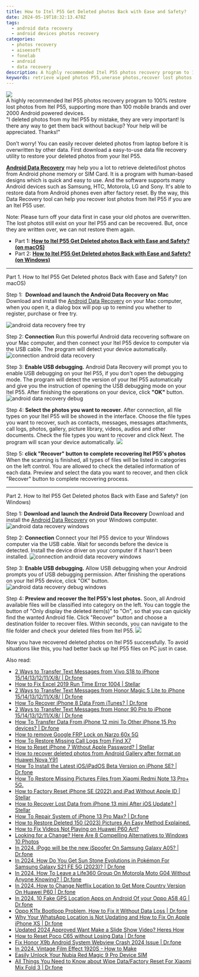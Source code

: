 ```yaml
---
title: How to Itel P55 Get Deleted photos Back with Ease and Safety?
date: 2024-05-19T18:32:13.478Z
tags: 
  - android data recovery
  - android devices photos recovery
categories: 
  - photos recovery
  - aiseesoft
  - fonelab
  - android
  - data recovery
description: A highly recommended Itel P55 photos recovery program to 100% restore lost photos from Itel P55, supporting more than 100 mobile brands and over 2000 Android powered devices.
keywords: retrieve wiped photos P55,unerase photos,recover lost photos from P55,recover lost photos from Itel P55,restore deleted photos on Itel P55,undelete photos from Itel P55,Itel P55 photos recovery,deletes photos of Itel,P55 photos disappear,how to retrieve photos from Itel,how to get the photos back on Itel P55,how to retrieve deleted photos from my Itel P55
---
```


<img src="https://img0mobiles.techidaily.com/images/best-assets/devices/itel/itel-p55/3.jpg" class="atpl-imgstyle"  />

<div class="atpl-content atpl-for-fonelab-android recover-photos">

<div class="atpl-post-description-part-1">
A highly recommended Itel P55 photos recovery program to 100% restore lost photos from Itel P55, supporting more than 100 mobile brands and over 2000 Android powered devices.
</div>



<div class="atpl-post-description-part-2">
<div class="tpl-content-sub-paragraph-question">
  "I deleted photos from my Itel P55  by mistake, they are very important! Is there any way to get them back without backup? Your help will be appreciated. Thanks!"
</div>
<div class="tpl-content-sub-paragraph-content">
<p>
  Don’t worry! You can easily recover deleted photos from laptop before it is overwritten by other data. First download a easy-to-use data file recovery utility to restore your deleted photos from your Itel P55.
</p>
</div>
</div>

<div class="atpl-post-description-part-3">
<div class="tpl-content-sub-paragraph-content">
  <p>
    <a href="https://tools.techidaily.com/aiseesoft-android-data-recovery/" ><strong>Android Data Recovery</strong></a> may help you a lot to retrieve deleted/lost photos from Android phone memory or SIM Card. It is a program with human-based designs which is quick and easy to use. And the software supports many Android devices such as Samsung, HTC, Motorola, LG and Sony. It's able to restore data from Android phones even after factory reset. By the way, this Data Recovery tool can help you recover lost photos from Itel P55 if you are an Itel P55 user.
  </p>
</div>
<div class="tpl-content-sub-paragraph-content">
  <p>
    Note: Please turn off your data first in case your old photos are overwritten. The lost photos still exist on your Itel P55 and can be recovered. But, once they are written over, we can not restore them again.
  </p>
</div>
</div>

<ul>
  <li>Part 1: <strong><a href="#p1"> How to Itel P55 Get Deleted photos Back with Ease and Safety?  (on macOS)</a></strong></li>
  <li>Part 2: <strong><a href="#p2"> How to Itel P55 Get Deleted photos Back with Ease and Safety?  (on Windows)</a></strong></li>
</ul>




<!-- Part 1 -->
<a id="p1" name="p1" ></a><hr>

<div>
  <span class="atpl-step-part-style">Part 1. How to Itel P55 Get Deleted photos Back with Ease and Safety? (on macOS)</span>
</div>  

<span class="atpl-stepstyle-a"><span>Step 1: </span></span> <strong>Download and launch the Android Data Recovery on Mac</strong>
Download and install the <a href="https://tools.techidaily.com/aiseesoft-android-data-recovery/" >Android Data Recovery</a> on your Mac computer, when you open it, a dialog box will pop up to remind you whether to register, purchase or free try.

<img src="https://tools.techidaily.com/images/apps/aiseesoft/android-data-recovery/mac-free-try.png" class="atpl-imgstyle" alt="android data recovery free try" />

<span class="atpl-stepstyle-a"><span>Step 2: </span></span> <strong>Connection</strong>
Run this powerful Android data recovering software on your Mac computer, and then connect your Itel P55 device to computer via the USB cable. The program will detect your device automatically.
<img src="https://tools.techidaily.com/images/apps/aiseesoft/android-data-recovery/mac-connection-interface.jpg" class="atpl-imgstyle" alt="connection android data recovery" />

<span class="atpl-stepstyle-a"><span>Step 3: </span></span> <strong>Enable USB debugging.</strong>
Android Data Recovery will prompt you to enable USB debugging on your Itel P55, if you don't open the debugging mode. The program will detect the version of your Itel P55 automatically and give you the instruction of opening the USB debugging mode on your Itel P55. After finishing the operations on your device, click <strong>"OK"</strong> button.
<img src="https://tools.techidaily.com/images/apps/aiseesoft/android-data-recovery/mac-android-usb-debug.jpg"  class="atpl-imgstyle" alt="android data recovery debug" />

<span class="atpl-stepstyle-a"><span>Step 4: </span></span> <strong>Select the photos you want to recover.</strong>
After connection, all file types on your Itel P55 will be showed in the interface. Choose the file types you want to recover, such as contacts, messages, messages attachments, call logs, photos, gallery, picture library, videos, audios and other documents. Check the file types you want to recover and click Next. The program will scan your device automatically.
<img src="https://tools.techidaily.com/images/apps/aiseesoft/android-data-recovery/mac-choose-type-photos.jpg" class="atpl-imgstyle"  />

<span class="atpl-stepstyle-a"><span>Step 5: </span></span> <strong>click "Recover" button to  complete recovering Itel P55's photos</strong>
When the scanning is finished, all types of files will be listed in categories on the left control. You are allowed to check the detailed information of each data. Preview and select the data you want to recover, and then click "Recover" button to complete recovering process.


<a id="p2" name="p2"></a><hr>

<!-- Part 2 -->
<div>
  <span class="atpl-step-part-style">Part 2. How to Itel P55 Get Deleted photos Back with Ease and Safety? (on Windows)</span>
</div>

<span class="atpl-stepstyle-a"><span>Step 1: </span></span> <strong>Download and launch the Android Data Recovery</strong>
Download and install the <a href="https://tools.techidaily.com/aiseesoft-android-data-recovery/" >Android Data Recovery</a> on your Windows computer.
<img src="https://tools.techidaily.com/images/apps/aiseesoft/android-data-recovery/win-start-interface.png"  class="atpl-imgstyle" alt="android data recovery windows" />

<span class="atpl-stepstyle-a"><span>Step 2: </span></span> <strong>Connection</strong>
Connect your Itel P55 device to your Windows computer via the USB cable. Wait for seconds before the device is detected. Install the device driver on your computer if it hasn't been installed.
<img src="https://tools.techidaily.com/images/apps/aiseesoft/android-data-recovery/win-connection-interface.png" class="atpl-imgstyle" alt="connection android data recovery windows" />

<span class="atpl-stepstyle-a"><span>Step 3: </span></span> <strong>Enable USB debugging.</strong>
Allow USB debugging when your Android prompts you of USB debugging permission. After finishing the operations on your Itel P55 device, click "OK" button.
<img src="https://tools.techidaily.com/images/apps/aiseesoft/android-data-recovery/win-android-usb-debug.png" class="atpl-imgstyle" alt="android data recovery debug windows" />

<span class="atpl-stepstyle-a"><span>Step 4: </span></span> <strong>Preview and recover the Itel P55's lost photos.</strong>
Soon, all Android available files will be classified into category on the left. You can toggle the button of "Only display the deleted item(s)" to "On", so that you can quickly find the wanted Android file. Click "Recover" button and choose a destination folder to recover files. Within seconds, you can navigate to the file folder and check your deleted files from Itel P55.
<img src="https://tools.techidaily.com/images/apps/aiseesoft/android-data-recovery/win-recover-photos.png" class="atpl-imgstyle"  />

<div class="atpl-post-description-part-4">
<div class="tpl-content-sub-paragraph-normal">
    <p>
        Now you have recovered deleted photos on Itel P55 successfully. To avoid situations like this, you had better back up Itel P55 files on PC just in case.
    </p>
</div>
</div>

<ins class="adsbygoogle"
     style="display:block"
     data-ad-client="ca-pub-7571918770474297"
     data-ad-slot="8358498916"
     data-ad-format="auto"
     data-full-width-responsive="true"></ins>



</div>
<ins class="adsbygoogle"
    style="display:block"
    data-ad-format="autorelaxed"
    data-ad-client="ca-pub-7571918770474297"
    data-ad-slot="1223367746"></ins>

<span class="atpl-alsoreadstyle">Also read:</span>
<div><ul>
<li><a href="https://blog-min.techidaily.com/2-ways-to-transfer-text-messages-from-vivo-s18-to-iphone-1514131211x8-drfone-by-drfone-transfer-from-android-transfer-from-android/"><u>2 Ways to Transfer Text Messages from Vivo S18 to iPhone 15/14/13/12/11/X/8/ | Dr.fone</u></a></li>
<li><a href="https://blog-min.techidaily.com/how-to-fix-excel-2019-run-time-error-1004-stellar-by-stellar-guide/"><u>How to Fix Excel 2019 Run Time Error 1004 | Stellar</u></a></li>
<li><a href="https://blog-min.techidaily.com/2-ways-to-transfer-text-messages-from-honor-magic-5-lite-to-iphone-1514131211x8-drfone-by-drfone-transfer-from-android-transfer-from-android/"><u>2 Ways to Transfer Text Messages from Honor Magic 5 Lite to iPhone 15/14/13/12/11/X/8/ | Dr.fone</u></a></li>
<li><a href="https://blog-min.techidaily.com/how-to-recover-iphone-8-data-from-itunes-drfone-by-drfone-ios-data-recovery-ios-data-recovery/"><u>How To Recover iPhone 8 Data From iTunes? | Dr.fone</u></a></li>
<li><a href="https://blog-min.techidaily.com/2-ways-to-transfer-text-messages-from-honor-90-pro-to-iphone-1514131211x8-drfone-by-drfone-transfer-from-android-transfer-from-android/"><u>2 Ways to Transfer Text Messages from Honor 90 Pro to iPhone 15/14/13/12/11/X/8/ | Dr.fone</u></a></li>
<li><a href="https://blog-min.techidaily.com/how-to-transfer-data-from-iphone-12-mini-to-other-iphone-15-pro-devices-drfone-by-drfone-transfer-data-from-ios-transfer-data-from-ios/"><u>How To Transfer Data From iPhone 12 mini To Other iPhone 15 Pro devices? | Dr.fone</u></a></li>
<li><a href="https://blog-min.techidaily.com/how-to-remove-google-frp-lock-on-narzo-60x-5g-by-drfone-android-unlock-remove-google-frp/"><u>How to remove Google FRP Lock on Narzo 60x 5G</u></a></li>
<li><a href="https://blog-min.techidaily.com/how-to-restore-missing-call-logs-from-find-x7-by-fonelab-android-recover-call-logs/"><u>How To  Restore Missing Call Logs from Find X7</u></a></li>
<li><a href="https://blog-min.techidaily.com/how-to-reset-iphone-7-without-apple-password-stellar-by-stellar-data-recovery-ios-iphone-data-recovery/"><u>How to Reset iPhone 7 Without Apple Password? | Stellar</u></a></li>
<li><a href="https://blog-min.techidaily.com/how-to-recover-deleted-photos-from-android-gallery-after-format-on-huawei-nova-y91-by-stellar-photo-recovery-android-mobile-photo-recover/"><u>How to recover deleted photos from Android Gallery after format on Huawei Nova Y91</u></a></li>
<li><a href="https://blog-min.techidaily.com/how-to-install-the-latest-iosipados-beta-version-on-iphone-se-drfone-by-drfone-ios-system-repair-ios-system-repair/"><u>How To Install the Latest iOS/iPadOS Beta Version on iPhone SE? | Dr.fone</u></a></li>
<li><a href="https://blog-min.techidaily.com/how-to-restore-missing-pictures-files-from-xiaomi-redmi-note-13-proplus-5g-by-fonelab-android-recover-pictures/"><u>How To  Restore Missing Pictures Files from Xiaomi Redmi Note 13 Pro+ 5G.</u></a></li>
<li><a href="https://blog-min.techidaily.com/how-to-factory-reset-iphone-se-2022-and-ipad-without-apple-id-stellar-by-stellar-data-recovery-ios-iphone-data-recovery/"><u>How to Factory Reset iPhone SE (2022) and iPad Without Apple ID | Stellar</u></a></li>
<li><a href="https://blog-min.techidaily.com/how-to-recover-lost-data-from-iphone-13-mini-after-ios-update-stellar-by-stellar-data-recovery-ios-iphone-data-recovery/"><u>How to Recover Lost Data from iPhone 13 mini After iOS Update? | Stellar</u></a></li>
<li><a href="https://blog-min.techidaily.com/how-to-repair-system-of-iphone-13-pro-max-drfone-by-drfone-ios-system-repair-ios-system-repair/"><u>How To Repair System of iPhone 13 Pro Max? | Dr.fone</u></a></li>
<li><a href="https://blog-min.techidaily.com/how-to-restore-deleted-150-2023-pictures-an-easy-method-explained-by-fonelab-android-recover-pictures/"><u>How to Restore Deleted 150 (2023) Pictures  An Easy Method Explained.</u></a></li>
<li><a href="https://blog-min.techidaily.com/how-to-fix-videos-not-playing-on-huawei-p60-art-by-stellar-video-repair-mobile-video-repair/"><u>How to Fix Videos Not Playing on Huawei P60 Art?</u></a></li>
<li><a href="https://ai-vdieo-software.techidaily.com/looking-for-a-change-here-are-8-compelling-alternatives-to-windows-10-photos/"><u>Looking for a Change? Here Are 8 Compelling Alternatives to Windows 10 Photos</u></a></li>
<li><a href="https://change-location.techidaily.com/in-2024-ipogo-will-be-the-new-ispoofer-on-samsung-galaxy-a05-drfone-by-drfone-virtual-android/"><u>In 2024, iPogo will be the new iSpoofer On Samsung Galaxy A05? | Dr.fone</u></a></li>
<li><a href="https://change-location.techidaily.com/in-2024-how-do-you-get-sun-stone-evolutions-in-pokemon-for-samsung-galaxy-s21-fe-5g-2023-drfone-by-drfone-virtual-android/"><u>In 2024, How Do You Get Sun Stone Evolutions in Pokémon For Samsung Galaxy S21 FE 5G (2023)? | Dr.fone</u></a></li>
<li><a href="https://location-social.techidaily.com/in-2024-how-to-leave-a-life360-group-on-motorola-moto-g04-without-anyone-knowing-drfone-by-drfone-virtual-android/"><u>In 2024, How To Leave a Life360 Group On Motorola Moto G04 Without Anyone Knowing? | Dr.fone</u></a></li>
<li><a href="https://review-topics.techidaily.com/in-2024-how-to-change-netflix-location-to-get-more-country-version-on-huawei-p60-drfone-by-drfone-virtual-android/"><u>In 2024, How to Change Netflix Location to Get More Country Version On Huawei P60 | Dr.fone</u></a></li>
<li><a href="https://android-location.techidaily.com/in-2024-10-fake-gps-location-apps-on-android-of-your-oppo-a58-4g-drfone-by-drfone-virtual/"><u>In 2024, 10 Fake GPS Location Apps on Android Of your Oppo A58 4G | Dr.fone</u></a></li>
<li><a href="https://fix-guide.techidaily.com/oppo-k11x-bootloop-problem-how-to-fix-it-without-data-loss-drfone-by-drfone-fix-android-problems-fix-android-problems/"><u>Oppo K11x Bootloop Problem, How to Fix it Without Data Loss | Dr.fone</u></a></li>
<li><a href="https://location-social.techidaily.com/why-your-whatsapp-location-is-not-updating-and-how-to-fix-on-apple-iphone-xs-drfone-by-drfone-virtual-ios/"><u>Why Your WhatsApp Location is Not Updating and How to Fix On Apple iPhone XS | Dr.fone</u></a></li>
<li><a href="https://ai-video-editing.techidaily.com/updated-2024-approved-want-make-a-slide-show-video-heres-how/"><u>Updated 2024 Approved Want Make a Slide Show Video? Heres How</u></a></li>
<li><a href="https://techidaily.com/how-to-reset-poco-c65-without-losing-data-drfone-by-drfone-reset-android-reset-android/"><u>How to Reset Poco C65 without Losing Data | Dr.fone</u></a></li>
<li><a href="https://howto.techidaily.com/fix-honor-x9b-android-system-webview-crash-2024-issue-drfone-by-drfone-fix-android-problems-fix-android-problems/"><u>Fix Honor X9b Android System Webview Crash 2024 Issue | Dr.fone</u></a></li>
<li><a href="https://ai-editing-video.techidaily.com/in-2024-vintage-film-effect-1920s-how-to-make/"><u>In 2024, Vintage Film Effect 1920S - How to Make</u></a></li>
<li><a href="https://sim-unlock.techidaily.com/easily-unlock-your-nubia-red-magic-9-pro-device-sim-by-drfone-android/"><u>Easily Unlock Your Nubia Red Magic 9 Pro Device SIM</u></a></li>
<li><a href="https://techidaily.com/all-things-you-need-to-know-about-wipe-datafactory-reset-for-xiaomi-mix-fold-3-drfone-by-drfone-reset-android-reset-android/"><u>All Things You Need to Know about Wipe Data/Factory Reset For Xiaomi Mix Fold 3 | Dr.fone</u></a></li>
</ul></div>


